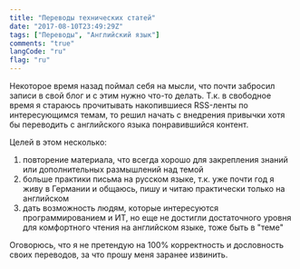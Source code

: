 ```yaml
---
title: "Переводы технических статей"
date: "2017-08-10T23:49:29Z"
tags: ["Переводы", "Английский язык"]
comments: "true"
langCode: "ru"
flag: "ru"
---
```


Некоторое время назад поймал себя на мысли, что почти забросил записи в свой блог и с этим нужно что-то делать.
Т.к. в свободное время я стараюсь прочитывать накопившиеся RSS-ленты по интересующимся темам,
то решил начать с внедрения привычки хотя бы переводить с английского языка понравившийся контент.

<!--more-->
Целей в этом несколько:

1. повторение материала, что всегда хорошо для закрепления знаний или дополнительных размышлений над темой
2. больше практики письма на русском языке, т.к. уже почти год я живу в Германии и общаюсь, пишу и читаю практически только на английском
3. дать возможность людям, которые интересуются программированием и ИТ, но еще не достигли достаточного уровня
для комфортного чтения на английском языке, тоже быть в "теме"

Оговорюсь, что я не претендую на 100% корректность и дословность своих переводов, за что прошу
меня заранее извинить.